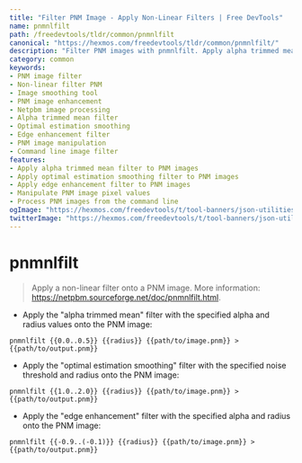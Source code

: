 ```yaml
---
title: "Filter PNM Image - Apply Non-Linear Filters | Free DevTools"
name: pnmnlfilt
path: /freedevtools/tldr/common/pnmnlfilt
canonical: "https://hexmos.com/freedevtools/tldr/common/pnmnlfilt/"
description: "Filter PNM images with pnmnlfilt. Apply alpha trimmed mean, optimal smoothing, and edge enhancement filters. Free online tool, no registration required."
category: common
keywords:
- PNM image filter
- Non-linear filter PNM
- Image smoothing tool
- PNM image enhancement
- Netpbm image processing
- Alpha trimmed mean filter
- Optimal estimation smoothing
- Edge enhancement filter
- PNM image manipulation
- Command line image filter
features:
- Apply alpha trimmed mean filter to PNM images
- Apply optimal estimation smoothing filter to PNM images
- Apply edge enhancement filter to PNM images
- Manipulate PNM image pixel values
- Process PNM images from the command line
ogImage: "https://hexmos.com/freedevtools/t/tool-banners/json-utilities-banner.png"
twitterImage: "https://hexmos.com/freedevtools/t/tool-banners/json-utilities-banner.png"
---
```


# pnmnlfilt

> Apply a non-linear filter onto a PNM image.
> More information: <https://netpbm.sourceforge.net/doc/pnmnlfilt.html>.

- Apply the "alpha trimmed mean" filter with the specified alpha and radius values onto the PNM image:

`pnmnlfilt {{0.0..0.5}} {{radius}} {{path/to/image.pnm}} > {{path/to/output.pnm}}`

- Apply the "optimal estimation smoothing" filter with the specified noise threshold and radius onto the PNM image:

`pnmnlfilt {{1.0..2.0}} {{radius}} {{path/to/image.pnm}} > {{path/to/output.pnm}}`

- Apply the "edge enhancement" filter with the specified alpha and radius onto the PNM image:

`pnmnlfilt {{-0.9..(-0.1)}} {{radius}} {{path/to/image.pnm}} > {{path/to/output.pnm}}`
